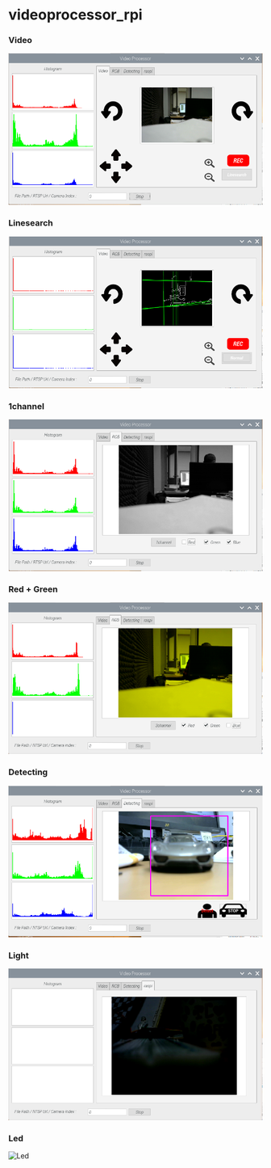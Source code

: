 # videoprocessor_rpi

### Video
<img src="/image/tab1_1.png" width="550px" height="300px" alt="Video"></img><br/>

### Linesearch
<img src="/image/tab1_3.png" width="550px" height="300px" alt="Linesearch"></img><br/>

### 1channel
<img src="/image/tab2_1.png" width="550px" height="300px" alt="1channel"></img><br/>

### Red + Green
<img src="/image/tab2_3.png" width="550px" height="300px" alt="Red + Green"></img><br/>

### Detecting
<img src="/image/tab3_1.png" width="550px" height="300px" alt="Detecting"></img><br/>

### Light
<img src="/image/tab4.png" width="550px" height="300px" alt="Light"></img><br/>

### Led
<img src="/image/led.png" width="550px" height="300px" alt="Led"></img><br/>
